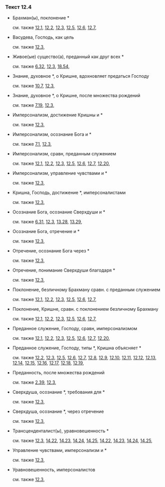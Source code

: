 ### Текст 12.4
	
- Брахман(ы), поклонение *

	см. также  [12.1](../12/1201.md),  [12.2](../12/1202.md),  [12.3](../12/1203.md),  [12.5](../12/1205.md),  [12.6](../12/1206.md),  [12.7](../12/1207.md), 
	
- Васудева, Господь, как цель

	см. также  [12.3](../12/1203.md), 
	
- Живое(ые) существо(а), преданный как друг всех *

	см. также  [6.32](../06/0632.md),  [12.3](../12/1203.md),  [18.54](../18/1854.md), 
	
- Знание, духовное *, о Кришне, вдохновляет предаться Господу

	см. также  [10.7](../10/1007.md),  [12.3](../12/1203.md), 
	
- Знание, духовное *, о Кришне, после множества рождений

	см. также  [7.19](../07/0719.md),  [12.3](../12/1203.md), 
	
- Имперсонализм, достижение Кришны и *

	см. также  [12.3](../12/1203.md), 
	
- Имперсонализм, осознание Бога и *

	см. также  [7.1](../07/0701.md),  [12.3](../12/1203.md), 
	
- Имперсонализм, сравн, преданным служением

	см. также  [12.1](../12/1201.md),  [12.2](../12/1202.md),  [12.3](../12/1203.md),  [12.5](../12/1205.md),  [12.6](../12/1206.md),  [12.7](../12/1207.md),  [12.20](../12/1220.md), 
	
- Имперсонализм, управление чувствами и *

	см. также  [12.3](../12/1203.md), 
	
- Кришна, Господь, достижение *, имперсоналистами

	см. также  [12.3](../12/1203.md), 
	
- Осознание Бога, осознание Сверхдуши и *

	см. также  [6.31](../06/0631.md),  [12.3](../12/1203.md),  [13.28](../13/1328.md),  [13.29](../13/1329.md), 
	
- Осознание Бога, отречение и *

	см. также  [12.3](../12/1203.md), 
	
- Отречение, осознание Бога через *

	см. также  [12.3](../12/1203.md), 
	
- Отречение, понимание Сверхдуши благодаря *

	см. также  [12.3](../12/1203.md), 
	
- Поклонение, безличному Брахману сравн. с преданным служением

	см. также  [12.1](../12/1201.md),  [12.2](../12/1202.md),  [12.3](../12/1203.md),  [12.5](../12/1205.md),  [12.6](../12/1206.md),  [12.7](../12/1207.md), 
	
- Поклонение, Кришне, сравн. с поклонением безличному Брахману

	см. также  [12.1](../12/1201.md),  [12.2](../12/1202.md),  [12.3](../12/1203.md),  [12.5](../12/1205.md),  [12.6](../12/1206.md),  [12.7](../12/1207.md), 
	
- Преданное служение, Господу, сравн, имперсонализмом

	см. также  [12.1](../12/1201.md),  [12.2](../12/1202.md),  [12.3](../12/1203.md),  [12.5](../12/1205.md),  [12.6](../12/1206.md),  [12.7](../12/1207.md),  [12.20](../12/1220.md), 
	
- Преданное служение, Господу, типы *, Кришна объясняет *

	см. также  [12.2](../12/1202.md),  [12.3](../12/1203.md),  [12.5](../12/1205.md),  [12.6](../12/1206.md),  [12.7](../12/1207.md),  [12.8](../12/1208.md),  [12.9](../12/1209.md),  [12.10](../12/1210.md),  [12.11](../12/1211.md),  [12.12](../12/1212.md),  [12.13](../12/1213.md),  [12.14](../12/1214.md),  [12.15](../12/1215.md),  [12.16](../12/1216.md),  [12.17](../12/1217.md),  [12.18](../12/1218.md),  [12.19](../12/1219.md), 
	
- Преданность, после множества рождений

	см. также  [2.39](../02/0239.md),  [12.3](../12/1203.md), 
	
- Сверхдуша, осознание *, требования для *

	см. также  [12.3](../12/1203.md), 
	
- Сверхдуша, осознание *, через отречение

	см. также  [12.3](../12/1203.md), 
	
- Трансценденталист(ы), уравновешенность *

	см. также  [12.3](../12/1203.md),  [14.22](../14/1422.md),  [14.23](../14/1423.md),  [14.24](../14/1424.md),  [14.25](../14/1425.md),  [14.22](../14/1422.md),  [14.23](../14/1423.md),  [14.24](../14/1424.md),  [14.25](../14/1425.md), 
	
- Управление чувствами, имперсонализм и *

	см. также  [12.3](../12/1203.md), 
	
- Уравновешенность, имперсоналистов

	см. также  [12.3](../12/1203.md), 
